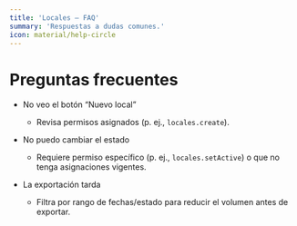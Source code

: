 ```yaml
---
title: 'Locales — FAQ'
summary: 'Respuestas a dudas comunes.'
icon: material/help-circle
---
```


# Preguntas frecuentes

- No veo el botón “Nuevo local”
  - Revisa permisos asignados (p. ej., `locales.create`).

- No puedo cambiar el estado
  - Requiere permiso específico (p. ej., `locales.setActive`) o que no tenga asignaciones vigentes.

- La exportación tarda
  - Filtra por rango de fechas/estado para reducir el volumen antes de exportar.
